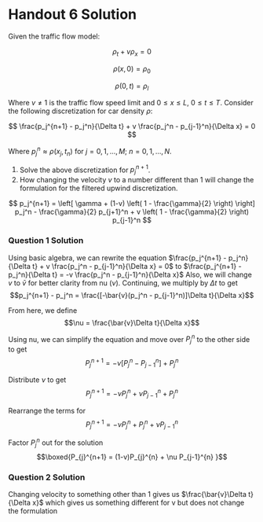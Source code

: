 # Handout 6 Solution

Given the traffic flow model:

$$
\rho_t + v \rho_x = 0
$$

$$
\rho(x,0) = \rho_0
$$

$$
\rho(0,t) = \rho_l
$$

Where $v \neq 1$ is the traffic flow speed limit and $0 \leq x \leq L$, $0 \leq t \leq T$. Consider the following discretization for car density $\rho$:

$$
\frac{p_j^{n+1} - p_j^n}{\Delta t} + v \frac{p_j^n - p_{j-1}^n}{\Delta x} = 0
$$

Where $p_j^n \approx \rho(x_j, t_n)$ for $j = 0,1, ..., M$; $n = 0,1, ..., N$.

1. Solve the above discretization for $p_j^{n+1}$.
2. How changing the velocity $v$ to a number different than 1 will change the formulation for the filtered upwind discretization.

$$
p_j^{n+1} = \left[ \gamma + (1-v) \left( 1 - \frac{\gamma}{2} \right) \right] p_j^n - \frac{\gamma}{2} p_{j+1}^n + v \left( 1 - \frac{\gamma}{2} \right) p_{j-1}^n
$$

### Question 1 Solution

Using basic algebra, we can rewrite the equation $\frac{p_j^{n+1} - p_j^n}{\Delta t} + v \frac{p_j^n - p_{j-1}^n}{\Delta x} = 0$ to 
$\frac{p_j^{n+1} - p_j^n}{\Delta t} = -v \frac{p_j^n - p_{j-1}^n}{\Delta x}$ 
Also, we will change $v$ to $\bar{v}$ for better clarity from nu ($\nu$). Continuing, we multiply by $\Delta t$ to get $$p_j^{n+1} - p_j^n = \frac{[-\bar{v}(p_j^n - p_{j-1}^n)]\Delta t}{\Delta x}$$

From here, we define $$\nu = \frac{\bar{v}\Delta t}{\Delta x}$$

Using nu, we can simplify the equation and move over $P_{j}^n$ to the other side to get 
$$P_{j}^{n+1} = -\nu[P_{j}^{n}-P_{j-1}^{n}] + P_{j}^{n}$$

Distribute $\nu$ to get 
$$P_{j}^{n+1} = -\nu P_{j}^{n} + \nu P_{j-1}^{n} + P_{j}^{n}$$

Rearrange the terms for 
$$P_{j}^{n+1} = -\nu P_{j}^{n}+ P_{j}^{n} + \nu P_{j-1}^{n}$$

Factor $P_{j}^{n}$ out for the solution 
$$\boxed{P_{j}^{n+1} = (1-v)P_{j}^{n} + \nu P_{j-1}^{n} }$$

### Question 2 Solution
Changing velocity to something other than 1 gives us $\frac{\bar{v}\Delta t}{\Delta x}$ which gives us something different for v but does not change the formulation
